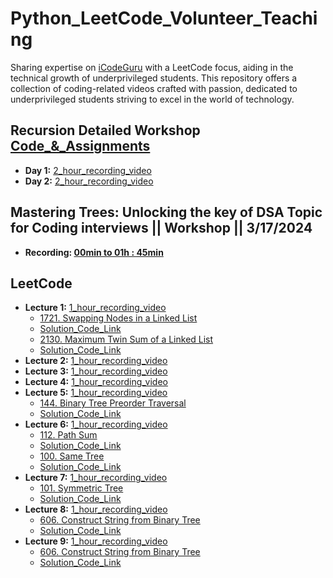 # Python_LeetCode_Volunteer_Teaching
Sharing expertise on [iCodeGuru](https://icodeguru.weebly.com/) with a LeetCode focus, aiding in the technical growth of underprivileged students. This repository offers a collection of coding-related videos crafted with passion, dedicated to underprivileged students striving to excel in the world of technology.

## Recursion Detailed Workshop [Code_&_Assignments](https://github.com/Ahmadjajja/Recursion-nd-Backtracking)
- **Day 1:** [2_hour_recording_video](https://www.facebook.com/iCodeguru/videos/beyond-basics-mastering-advanced-recursion-backtracking-techniques-workshop-2252/921638522962563/)
- **Day 2:** [2_hour_recording_video](https://www.facebook.com/iCodeguru/videos/387935694027781/)

## Mastering Trees: Unlocking the key of DSA Topic for Coding interviews || Workshop || 3/17/2024
- **Recording: [00min to 01h : 45min](https://www.facebook.com/iCodeguru/videos/346179145091298/)**

## LeetCode
- **Lecture 1:** [1_hour_recording_video](https://www.facebook.com/iCodeguru/videos/6pm-interview-preparation-week-43-day-2/7343373169016752/)
    * [1721. Swapping Nodes in a Linked List](https://leetcode.com/problems/swapping-nodes-in-a-linked-list/description/)
    * [Solution_Code_Link](https://github.com/Ahmadjajja/JAVA_DSA/tree/main/DailyLeetcoding/528-swapping-nodes-in-a-linked-list)
    * [2130. Maximum Twin Sum of a Linked List](https://leetcode.com/problems/maximum-twin-sum-of-a-linked-list/description/)
    * [Solution_Code_Link](https://github.com/Ahmadjajja/JAVA_DSA/tree/main/DailyLeetcoding/2236-maximum-twin-sum-of-a-linked-list)
- **Lecture 2:** [1_hour_recording_video](https://fb.watch/qC1TxH05LO/)
- **Lecture 3:** [1_hour_recording_video](https://www.facebook.com/iCodeguru/videos/10pm-leetcode-session/371562689101036/)
- **Lecture 4:** [1_hour_recording_video](https://fb.watch/qEvnVBypyD/)
- **Lecture 5:** [1_hour_recording_video](https://www.facebook.com/iCodeguru/videos/3872322873038701/)
    * [144. Binary Tree Preorder Traversal](https://leetcode.com/problems/binary-tree-preorder-traversal)
    * [Solution_Code_Link](https://github.com/Ahmadjajja/JAVA_DSA/tree/main/DailyLeetcoding/144-binary-tree-preorder-traversal)
- **Lecture 6:** [1_hour_recording_video](https://www.facebook.com/iCodeguru/videos/719729983647374/)
    * [112. Path Sum](https://leetcode.com/problems/path-sum/)
    * [Solution_Code_Link](https://github.com/Ahmadjajja/JAVA_DSA/tree/main/DailyLeetcoding/112-path-sum)
    * [100. Same Tree](https://leetcode.com/problems/same-tree/description/)
    * [Solution_Code_Link](https://github.com/Ahmadjajja/JAVA_DSA/tree/main/DailyLeetcoding/100-same-tree)
- **Lecture 7:** [1_hour_recording_video](https://www.facebook.com/iCodeguru/videos/712214374146057/)
    * [101. Symmetric Tree](https://leetcode.com/problems/symmetric-tree/)
    * [Solution_Code_Link](https://github.com/Ahmadjajja/JAVA_DSA/tree/main/DailyLeetcoding/101-symmetric-tree)
- **Lecture 8:** [1_hour_recording_video](https://www.facebook.com/iCodeguru/videos/387700677420170/)
    * [606. Construct String from Binary Tree](https://leetcode.com/problems/construct-string-from-binary-tree/description/)
    * [Solution_Code_Link](https://github.com/Ahmadjajja/JAVA_DSA/tree/main/DailyLeetcoding/606-construct-string-from-binary-tree)
- **Lecture 9:** [1_hour_recording_video](https://www.facebook.com/iCodeguru/videos/370090039262299/)
    * [606. Construct String from Binary Tree](https://leetcode.com/problems/lowest-common-ancestor-of-a-binary-search-tree/)
    * [Solution_Code_Link](https://github.com/Ahmadjajja/JAVA_DSA/tree/main/DailyLeetcoding/235-lowest-common-ancestor-of-a-binary-search-tree)
              
